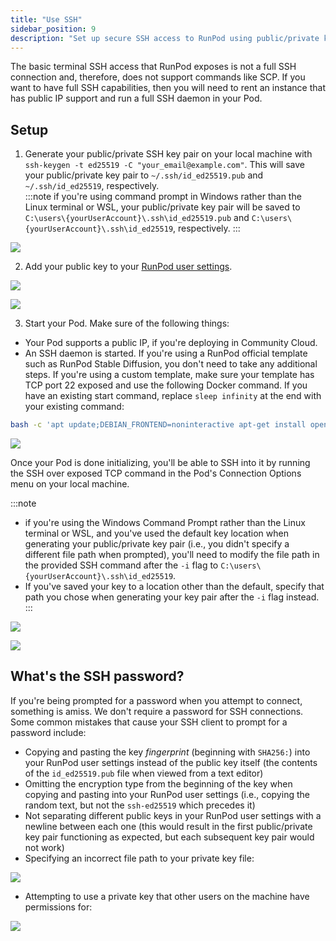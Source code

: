 ```yaml
---
title: "Use SSH"
sidebar_position: 9
description: "Set up secure SSH access to RunPod using public/private key pairs, ensuring compatibility with ed25519 keys, and troubleshoot common issues like incorrect key copying and file path errors."
---
```


The basic terminal SSH access that RunPod exposes is not a full SSH connection and, therefore, does not support commands like SCP. If you want to have full SSH capabilities, then you will need to rent an instance that has public IP support and run a full SSH daemon in your Pod.

## Setup

1. Generate your public/private SSH key pair on your local machine with `ssh-keygen -t ed25519 -C "your_email@example.com"`. This will save your public/private key pair to `~/.ssh/id_ed25519.pub` and `~/.ssh/id_ed25519`, respectively.\
   :::note
   if you're using command prompt in Windows rather than the Linux terminal or WSL, your public/private key pair will be saved to `C:\users\{yourUserAccount}\.ssh\id_ed25519.pub` and `C:\users\{yourUserAccount}\.ssh\id_ed25519`, respectively.
   :::

![](/img/docs/4655a01-1.png)

2. Add your public key to your [RunPod user settings](https://www.runpod.io/console/user/settings).

![](/img/docs/4972691-2.png)

![](/img/docs/c340553-image.png)

3. Start your Pod. Make sure of the following things:

- Your Pod supports a public IP, if you're deploying in Community Cloud.
- An SSH daemon is started. If you're using a RunPod official template such as RunPod Stable Diffusion, you don't need to take any additional steps. If you're using a custom template, make sure your template has TCP port 22 exposed and use the following Docker command. If you have an existing start command, replace `sleep infinity` at the end with your existing command:

```bash
bash -c 'apt update;DEBIAN_FRONTEND=noninteractive apt-get install openssh-server -y;mkdir -p ~/.ssh;cd $_;chmod 700 ~/.ssh;echo "$PUBLIC_KEY" >> authorized_keys;chmod 700 authorized_keys;service ssh start;sleep infinity'
```

![](/img/docs/97823c6-image.png)

Once your Pod is done initializing, you'll be able to SSH into it by running the SSH over exposed TCP command in the Pod's Connection Options menu on your local machine.

:::note

- if you're using the Windows Command Prompt rather than the Linux terminal or WSL, and you've used the default key location when generating your public/private key pair (i.e., you didn't specify a different file path when prompted), you'll need to modify the file path in the provided SSH command after the `-i` flag to `C:\users\{yourUserAccount}\.ssh\id_ed25519`.
- If you've saved your key to a location other than the default, specify that path you chose when generating your key pair after the `-i` flag instead.
  :::

![](/img/docs/3d51ed8-image.png)

![](/img/docs/ff71847-image.png)

## What's the SSH password?

If you're being prompted for a password when you attempt to connect, something is amiss. We don't require a password for SSH connections. Some common mistakes that cause your SSH client to prompt for a password include:

- Copying and pasting the key _fingerprint_ (beginning with `SHA256:`) into your RunPod user settings instead of the public key itself (the contents of the `id_ed25519.pub` file when viewed from a text editor)
- Omitting the encryption type from the beginning of the key when copying and pasting into your RunPod user settings (i.e., copying the random text, but not the `ssh-ed25519` which precedes it)
- Not separating different public keys in your RunPod user settings with a newline between each one (this would result in the first public/private key pair functioning as expected, but each subsequent key pair would not work)
- Specifying an incorrect file path to your private key file:

![](/img/docs/10cbfa6-image.png)

- Attempting to use a private key that other users on the machine have permissions for:

![](/img/docs/7a5cf85-image.png)
